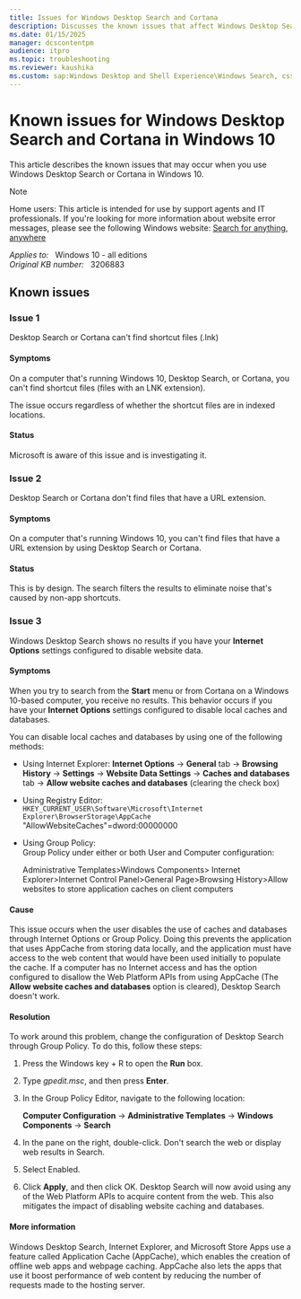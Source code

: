 ```yaml
---
title: Issues for Windows Desktop Search and Cortana
description: Discusses the known issues that affect Windows Desktop Search and Cortana in Windows 10.
ms.date: 01/15/2025
manager: dcscontentpm
audience: itpro
ms.topic: troubleshooting
ms.reviewer: kaushika
ms.custom: sap:Windows Desktop and Shell Experience\Windows Search, csstroubleshoot
---
```

# Known issues for Windows Desktop Search and Cortana in Windows 10

This article describes the known issues that may occur when you use Windows Desktop Search or Cortana in Windows 10.

> [!NOTE]
> Home users: This article is intended for use by support agents and IT professionals. If you're looking for more information about website error messages, please see the following Windows website: [Search for anything, anywhere](https://support.microsoft.com/help/17190)

_Applies to:_ &nbsp; Windows 10 - all editions  
_Original KB number:_ &nbsp; 3206883

## Known issues

### Issue 1

Desktop Search or Cortana can't find shortcut files (.lnk)

#### Symptoms

On a computer that's running Windows 10, Desktop Search, or Cortana, you can't find shortcut files (files with an LNK extension).

The issue occurs regardless of whether the shortcut files are in indexed locations.

#### Status

Microsoft is aware of this issue and is investigating it.

### Issue 2

Desktop Search or Cortana don't find files that have a URL extension.

#### Symptoms

On a computer that's running Windows 10, you can't find files that have a URL extension by using Desktop Search or Cortana.

#### Status

This is by design. The search filters the results to eliminate noise that's caused by non-app shortcuts.

### Issue 3

Windows Desktop Search shows no results if you have your **Internet Options** settings configured to disable website data.

#### Symptoms

When you try to search from the **Start**  menu or from Cortana on a Windows 10-based computer, you receive no results. This behavior occurs if you have your **Internet Options**  settings configured to disable local caches and databases.

You can disable local caches and databases by using one of the following methods:

- Using Internet Explorer:
 **Internet Options** -> **General** tab -> **Browsing History** -> **Settings** -> **Website Data Settings** -> **Caches and databases** tab -> **Allow website caches and databases** (clearing the check box)
- Using Registry Editor:  
`HKEY_CURRENT_USER\Software\Microsoft\Internet Explorer\BrowserStorage\AppCache` "AllowWebsiteCaches"=dword:00000000
- Using Group Policy:  
Group Policy under either or both User and Computer configuration:

    Administrative Templates>Windows Components> Internet Explorer>Internet Control Panel>General Page>Browsing History>Allow websites to store application caches on client computers

#### Cause

This issue occurs when the user disables the use of caches and databases through Internet Options or Group Policy. Doing this prevents the application that uses AppCache from storing data locally, and the application must have access to the web content that would have been used initially to populate the cache. If a computer has no Internet access and has the option configured to disallow the Web Platform APIs from using AppCache (The **Allow website caches and databases**  option is cleared), Desktop Search doesn't work.

#### Resolution

To work around this problem, change the configuration of Desktop Search through Group Policy. To do this, follow these steps:

1. Press the Windows key + R to open the **Run**  box.
2. Type *gpedit.msc*, and then press **Enter**.
3. In the Group Policy Editor, navigate to the following location:

    **Computer Configuration** -> **Administrative Templates** -> **Windows Components** -> **Search**  

4. In the pane on the right, double-click. Don't search the web or display web results in Search.
5. Select Enabled.
6. Click **Apply**, and then click OK. Desktop Search will now avoid using any of the Web Platform APIs to acquire content from the web. This also mitigates the impact of disabling website caching and databases.

#### More information

Windows Desktop Search, Internet Explorer, and Microsoft Store Apps use a feature called Application Cache (AppCache), which enables the creation of offline web apps and webpage caching. AppCache also lets the apps that use it boost performance of web content by reducing the number of requests made to the hosting server.
